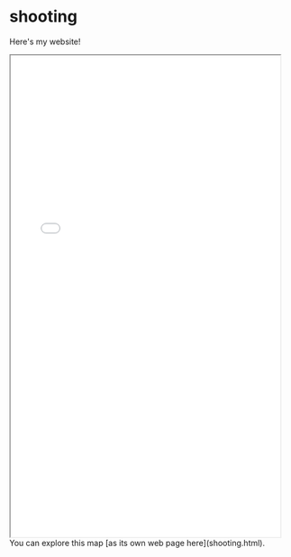 # shooting
Here's my website!
<iframe src="shooting.html" height="855" width="95%"></iframe>
You can explore this map [as its own web page here](shooting.html).


